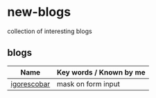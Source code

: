 # new-blogs
collection of interesting blogs

## blogs
|Name|Key words / Known by me|
-----|---------
[igorescobar](http://www.igorescobar.com/blog/) | mask on form input
